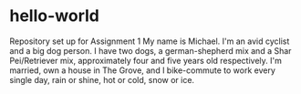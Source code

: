 # hello-world
Repository set up for Assignment 1
My name is Michael.  I'm an avid cyclist and a big dog person.  I have two dogs, a german-shepherd mix and a Shar Pei/Retriever mix, approximately four and five years old respectively.  I'm married, own a house in The Grove, and I bike-commute to work every single day, rain or shine, hot or cold, snow or ice.  
